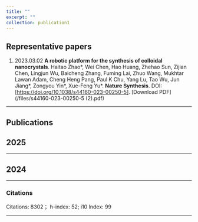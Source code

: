 ```yaml
---
title: ""
excerpt: ""
collection: publication1
---
```


## Representative papers

1. 2023.03.02 **A robotic platform for the synthesis of colloidal nanocrystals**. Haitao Zhao\*, Wei Chen, Hao Huang, Zhehao Sun, Zijian Chen, Lingjun Wu, Baicheng Zhang, Fuming Lai, Zhuo Wang, Mukhtar Lawan Adam, Cheng Heng Pang, Paul K Chu, Yang Lu, Tao Wu, Jun Jiang\*, Zongyou Yin\*, Xue-Feng Yu\*. **Nature Synthesis**. DOI: [https://doi.org/10.1038/s44160-023-00250-5]. [Download PDF](/files/s44160-023-00250-5 (2).pdf)

---
## Publications

## 2025

---
## 2024

---

### Citations

Citations: 8302； h-index: 52; i10 Index: 99

---

